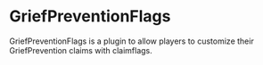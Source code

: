 # GriefPreventionFlags
GriefPreventionFlags is a plugin to allow players to customize their GriefPrevention claims with claimflags.
